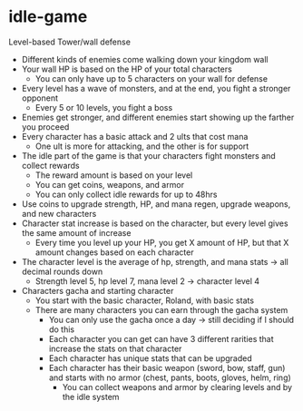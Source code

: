 # idle-game
Level-based Tower/wall defense 
- Different kinds of enemies come walking down your kingdom wall 
- Your wall HP is based on the HP of your total characters 
  - You can only have up to 5 characters on your wall for defense 
- Every level has a wave of monsters, and at the end, you fight a stronger opponent 
  - Every 5 or 10 levels, you fight a boss 
- Enemies get stronger, and different enemies start showing up the farther you proceed 
- Every character has a basic attack and 2 ults that cost mana 
  - One ult is more for attacking, and the other is for support 
- The idle part of the game is that your characters fight monsters and collect rewards 
  - The reward amount is based on your level
  - You can get coins, weapons, and armor
  - You can only collect idle rewards for up to 48hrs
- Use coins to upgrade strength, HP, and mana regen, upgrade weapons, and new characters 
- Character stat increase is based on the character, but every level gives the same amount of increase 
  - Every time you level up your HP, you get X amount of HP, but that X amount changes based on each character 
- The character level is the average of hp, strength, and mana stats → all decimal rounds down 
  - Strength level 5, hp level 7, mana level 2 → character level 4
- Characters gacha and starting character 
  - You start with the basic character, Roland, with basic stats 
  - There are many characters you can earn through the gacha system
    - You can only use the gacha once a day → still deciding if I should do this
    - Each character you can get can have 3 different rarities that increase the stats on that character 
    - Each character has unique stats that can be upgraded
    - Each character has their basic weapon (sword, bow, staff, gun) and starts with no armor (chest, pants, boots, gloves, helm, ring)
      - You can collect weapons and armor by clearing levels and by the idle system
